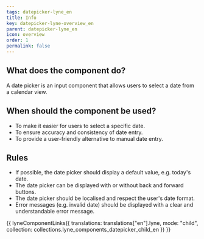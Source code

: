 ```yaml
---
tags: datepicker-lyne_en
title: Info
key: datepicker-lyne-overview_en
parent: datepicker-lyne_en
icon: overview
order: 1
permalink: false
---
```


## What does the component do?
A date picker is an input component that allows users to select a date from a calendar view.

## When should the component be used?
* To make it easier for users to select a specific date.
* To ensure accuracy and consistency of date entry.
* To provide a user-friendly alternative to manual date entry.

## Rules
* If possible, the date picker should display a default value, e.g. today's date.
* The date picker can be displayed with or without back and forward buttons.
* The date picker should be localised and respect the user's date format.
* Error messages (e.g. invalid date) should be displayed with a clear and understandable error message.

{{ lyneComponentLinks({
  translations: translations["en"].lyne,
  mode: "child",
  collection: collections.lyne_components_datepicker_child_en
}) }}

